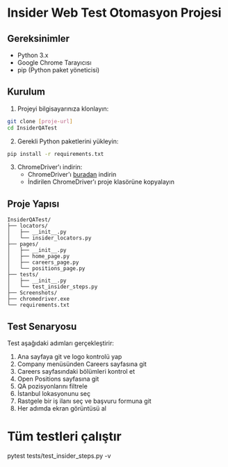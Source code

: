 # Insider Web Test Otomasyon Projesi

## Gereksinimler

- Python 3.x
- Google Chrome Tarayıcısı
- pip (Python paket yöneticisi)

## Kurulum

1. Projeyi bilgisayarınıza klonlayın:
```bash
git clone [proje-url]
cd InsiderQATest
```

2. Gerekli Python paketlerini yükleyin:
```bash
pip install -r requirements.txt
```

3. ChromeDriver'ı indirin:
   - ChromeDriver'ı [buradan](https://chromedriver.chromium.org/downloads) indirin
   - İndirilen ChromeDriver'ı proje klasörüne kopyalayın

## Proje Yapısı

```
InsiderQATest/
├── locators/
│   ├── __init__.py
│   └── insider_locators.py
├── pages/
│   ├── __init__.py
│   ├── home_page.py
│   ├── careers_page.py
│   └── positions_page.py
├── tests/
│   ├── __init__.py
│   └── test_insider_steps.py
├── Screenshots/
├── chromedriver.exe
└── requirements.txt
```

## Test Senaryosu

Test aşağıdaki adımları gerçekleştirir:
1. Ana sayfaya git ve logo kontrolü yap
2. Company menüsünden Careers sayfasına git
3. Careers sayfasındaki bölümleri kontrol et
4. Open Positions sayfasına git
5. QA pozisyonlarını filtrele
6. İstanbul lokasyonunu seç
7. Rastgele bir iş ilanı seç ve başvuru formuna git
8. Her adımda ekran görüntüsü al

# Tüm testleri çalıştır
pytest tests/test_insider_steps.py -v
